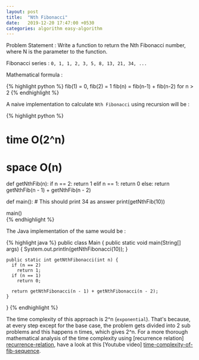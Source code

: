 ```yaml
---
layout: post
title:  "Nth Fibonacci"
date:   2019-12-20 17:47:00 +0530
categories: algorithm easy-algorithm
---
```

Problem Statement : Write a function to return the Nth Fibonacci number, where N is the parameter to the function. 

Fibonacci series : `0, 1, 1, 2, 3, 5, 8, 13, 21, 34, ...`

Mathematical formula :

{% highlight python %}
fib(1) = 0, fib(2) = 1 
fib(n) = fib(n-1) + fib(n-2) for n > 2
{% endhighlight %}

A naive implementation to calculate `Nth Fibonacci` using recursion will be :

{% highlight python %}
# time O(2^n)
# space O(n)
def getNthFib(n):
    if n == 2:
        return 1
    elif n == 1:
        return 0
    else:
        return getNthFib(n - 1) + getNthFib(n - 2)

def main():
    # This should print 34 as answer
    print(getNthFib(10))

main()  
{% endhighlight %}

The Java implementation of the same would be : 

{% highlight java %}
public class Main {
    public static void main(String[] args) {
      System.out.println(getNthFibonacci(10));
    }
    
    public static int getNthFibonacci(int n) {
      if (n == 2)
        return 1;
      if (n == 1)
        return 0;
        
      return getNthFibonacci(n - 1) + getNthFibonacci(n - 2); 
    }  
}
{% endhighlight %}

The time complexity of this approach is 2^n (`exponential`). That's because, at every step except for the base case, the problem gets divided into 2 sub problems and this happens n times, which gives 2^n. For a more thorough mathematical analysis of the time complexity using [recurrence relation] [recurrence-relation], have a look at this [Youtube video] [time-complexity-of-fib-sequence].

[recurrence-relation]: https://mathinsight.org/definition/recurrence_relation
[time-complexity-of-fib-sequence]: https://www.youtube.com/watch?v=pqivnzmSbq4   
